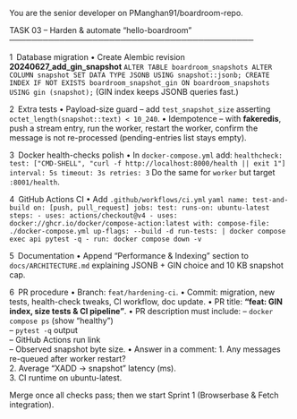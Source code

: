 You are the senior developer on PManghan91/boardroom-repo.

TASK 03 – Harden & automate “hello-boardroom”
────────────────────────────────────────────

1 Database migration
  • Create Alembic revision **20240627_add_gin_snapshot**
    ```
    ALTER TABLE boardroom_snapshots
      ALTER COLUMN snapshot SET DATA TYPE JSONB USING snapshot::jsonb;
    CREATE INDEX IF NOT EXISTS boardroom_snapshot_gin
      ON boardroom_snapshots USING gin (snapshot);
    ```
    (GIN index keeps JSONB queries fast.)

2 Extra tests
  • Payload-size guard – add `test_snapshot_size` asserting
    `octet_length(snapshot::text) < 10_240`.
  • Idempotence – with **fakeredis**, push a stream entry, run the worker,
    restart the worker, confirm the message is not re-processed
    (pending-entries list stays empty).

3 Docker health-checks polish
  • In `docker-compose.yml` add:
    ```
    healthcheck:
      test: ["CMD-SHELL", "curl -f http://localhost:8000/health || exit 1"]
      interval: 5s
      timeout: 3s
      retries: 3
    ```
    Do the same for `worker` but target `:8001/health`.

4 GitHub Actions CI
  • Add `.github/workflows/ci.yml`
    ```yaml
    name: test-and-build
    on: [push, pull_request]
    jobs:
      test:
        runs-on: ubuntu-latest
        steps:
          - uses: actions/checkout@v4
          - uses: docker://ghcr.io/docker/compose-action:latest
            with:
              compose-file: ./docker-compose.yml
              up-flags: --build -d
              run-tests: |
                docker compose exec api pytest -q
          - run: docker compose down -v
    ```

5 Documentation
  • Append “Performance & Indexing” section to `docs/ARCHITECTURE.md`
    explaining JSONB + GIN choice and 10 KB snapshot cap.

6 PR procedure
  • Branch: `feat/hardening-ci`.
  • Commit: migration, new tests, health-check tweaks, CI workflow, doc update.
  • PR title: **“feat: GIN index, size tests & CI pipeline”**.
  • PR description must include:
      – `docker compose ps` (show “healthy”)  
      – `pytest -q` output  
      – GitHub Actions run link  
      – Observed snapshot byte size.
  • Answer in a comment:
      1. Any messages re-queued after worker restart?  
      2. Average “XADD → snapshot” latency (ms).  
      3. CI runtime on ubuntu-latest.

Merge once all checks pass; then we start Sprint 1 (Browserbase & Fetch integration).
